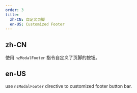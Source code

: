 ```yaml
---
order: 3
title:
  zh-CN: 自定义页脚
  en-US: Customized Footer
---
```


## zh-CN

使用 `nzModalFooter` 指令自定义了页脚的按钮。

## en-US

use `nzModalFooter` directive to customized footer button bar.
